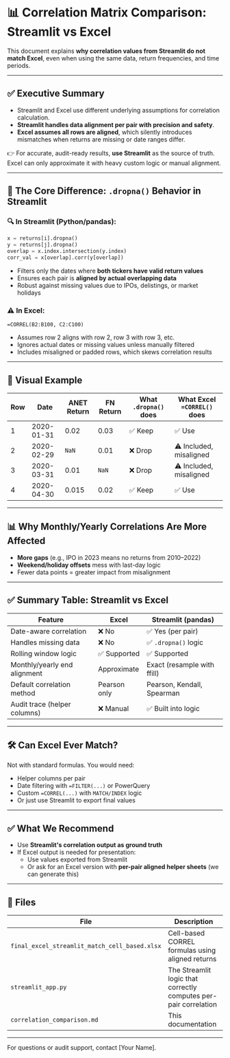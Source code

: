 
# 📊 Correlation Matrix Comparison: Streamlit vs Excel

This document explains **why correlation values from Streamlit do not match Excel**, even when using the same data, return frequencies, and time periods.

---

## ✅ Executive Summary

- Streamlit and Excel use different underlying assumptions for correlation calculation.
- **Streamlit handles data alignment per pair with precision and safety**.
- **Excel assumes all rows are aligned**, which silently introduces mismatches when returns are missing or date ranges differ.

👉 For accurate, audit-ready results, **use Streamlit** as the source of truth.  
Excel can only approximate it with heavy custom logic or manual alignment.

---

## 📌 The Core Difference: `.dropna()` Behavior in Streamlit

### 🔍 In Streamlit (Python/pandas):
```python
x = returns[i].dropna()
y = returns[j].dropna()
overlap = x.index.intersection(y.index)
corr_val = x[overlap].corr(y[overlap])
```

- Filters only the dates where **both tickers have valid return values**
- Ensures each pair is **aligned by actual overlapping data**
- Robust against missing values due to IPOs, delistings, or market holidays

### ⚠️ In Excel:
```excel
=CORREL(B2:B100, C2:C100)
```

- Assumes row 2 aligns with row 2, row 3 with row 3, etc.
- Ignores actual dates or missing values unless manually filtered
- Includes misaligned or padded rows, which skews correlation results

---

## 🔬 Visual Example

| Row | Date       | ANET Return | FN Return | What `.dropna()` does | What Excel `=CORREL()` does |
|------|------------|-------------|-----------|------------------------|------------------------------|
| 1    | 2020-01-31 | 0.02        | 0.03      | ✅ Keep                | ✅ Use                       |
| 2    | 2020-02-29 | `NaN`       | 0.01      | ❌ Drop                | ⚠️ Included, misaligned      |
| 3    | 2020-03-31 | 0.01        | `NaN`     | ❌ Drop                | ⚠️ Included, misaligned      |
| 4    | 2020-04-30 | 0.015       | 0.02      | ✅ Keep                | ✅ Use                       |

---

## 📊 Why Monthly/Yearly Correlations Are More Affected

- **More gaps** (e.g., IPO in 2023 means no returns from 2010–2022)
- **Weekend/holiday offsets** mess with last-day logic
- Fewer data points = greater impact from misalignment

---

## ✅ Summary Table: Streamlit vs Excel

| Feature                         | Excel         | Streamlit (pandas)       |
|---------------------------------|---------------|---------------------------|
| Date-aware correlation          | ❌ No         | ✅ Yes (per pair)         |
| Handles missing data            | ❌ No         | ✅ `.dropna()` logic      |
| Rolling window logic            | ✅ Supported  | ✅ Supported              |
| Monthly/yearly end alignment    | Approximate   | Exact (resample with ffill) |
| Default correlation method      | Pearson only  | Pearson, Kendall, Spearman |
| Audit trace (helper columns)    | ❌ Manual      | ✅ Built into logic       |

---

## 🛠️ Can Excel Ever Match?

Not with standard formulas. You would need:

- Helper columns per pair
- Date filtering with `=FILTER(...)` or PowerQuery
- Custom `=CORREL(...)` with `MATCH/INDEX` logic
- Or just use Streamlit to export final values

---

## ✅ What We Recommend

- Use **Streamlit's correlation output as ground truth**
- If Excel output is needed for presentation:
  - Use values exported from Streamlit
  - Or ask for an Excel version with **per-pair aligned helper sheets** (we can generate this)

---

## 📁 Files

| File | Description |
|------|-------------|
| `final_excel_streamlit_match_cell_based.xlsx` | Cell-based CORREL formulas using aligned returns |
| `streamlit_app.py` | The Streamlit logic that correctly computes per-pair correlation |
| `correlation_comparison.md` | This documentation |

---

For questions or audit support, contact [Your Name].
